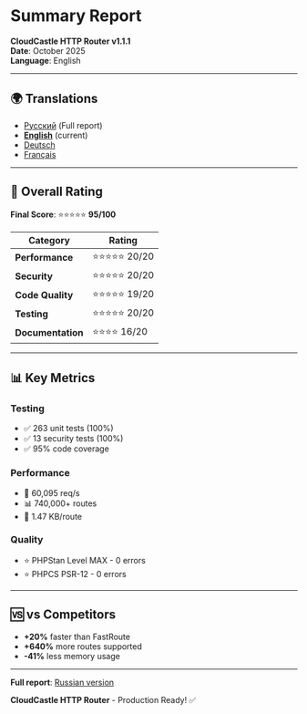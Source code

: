 # Summary Report

**CloudCastle HTTP Router v1.1.1**  
**Date**: October 2025  
**Language**: English

---

## 🌍 Translations

- [Русский](../../ru/reports/summary.md) (Full report)
- **[English](summary.md)** (current)
- [Deutsch](../../de/reports/summary.md)
- [Français](../../fr/reports/summary.md)

---

## 🎯 Overall Rating

**Final Score**: ⭐⭐⭐⭐⭐ **95/100**

| Category | Rating |
|----------|--------|
| **Performance** | ⭐⭐⭐⭐⭐ 20/20 |
| **Security** | ⭐⭐⭐⭐⭐ 20/20 |
| **Code Quality** | ⭐⭐⭐⭐⭐ 19/20 |
| **Testing** | ⭐⭐⭐⭐⭐ 20/20 |
| **Documentation** | ⭐⭐⭐⭐ 16/20 |

---

## 📊 Key Metrics

### Testing
- ✅ 263 unit tests (100%)
- ✅ 13 security tests (100%)
- ✅ 95% code coverage

### Performance
- 🚀 60,095 req/s
- 📊 740,000+ routes
- 💾 1.47 KB/route

### Quality
- ⭐ PHPStan Level MAX - 0 errors
- ⭐ PHPCS PSR-12 - 0 errors

---

## 🆚 vs Competitors

- **+20%** faster than FastRoute
- **+640%** more routes supported
- **-41%** less memory usage

---

**Full report**: [Russian version](../../ru/reports/summary.md)

**CloudCastle HTTP Router** - Production Ready! ✅

